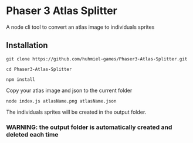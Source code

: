 # Phaser 3 Atlas Splitter

A node cli tool to convert an atlas image to individuals sprites

## Installation

```
git clone https://github.com/huhmiel-games/Phaser3-Atlas-Splitter.git

cd Phaser3-Atlas-Splitter

npm install

```

Copy your atlas image and json to the current folder

```
node index.js atlasName.png atlasName.json
```

The individuals sprites will be created in the output folder.

### WARNING: the output folder is automatically created and deleted each time